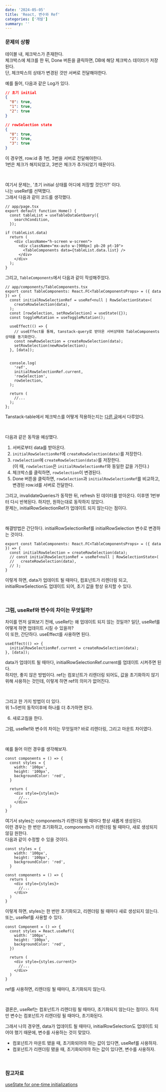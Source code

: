 ```yaml
---
date: '2024-05-05'
title: 'React, 변수와 Ref'
categories: ['개발']
summary: ''
---
```


### 문제의 상황

테이블 내, 체크박스가 존재한다.  
체크박스에 체크를 한 뒤, Done 버튼을 클릭하면, DB에 해당 체크박스 데이터가 저장된다.  
단, 체크박스의 상태가 변경된 것만 서버로 전달해야한다.

예를 들어, 다음과 같은 Log가 있다.

```JSON
// 초기 initial
{
  "0": true,
  "1": true,
  "2": true
}

// rowSelection state
{
  "0": true,
  "2": true,
  "3": true
}
```

이 경우엔, row.id 중 1번, 3번을 서버로 전달해야한다.  
1번은 체크가 해지되었고, 3번은 체크가 추가되었기 때문이다.

<br/>

여기서 문제는, '초기 initial 상태를 어디에 저장할 것인가?' 이다.  
나는 useRef를 선택했다.  
그래서 다음과 같이 코드를 생각했다.

```TSX
// app/page.tsx
export default function Home() {
  const tableList = useTableDataGetQuery({
    searchCondition,
  });

if (tableList.data)
  return (
    <div className="h-screen w-screen">
      <div className="mx-auto w-[900px] pb-20 pt-10">
        <TableComponents data={tableList.data.list} />
      </div>
    </div>
  );
}
```

그리고, `TableComponents`에서 다음과 같이 작성해주었다.

```TSX
// app/components/TableComponents.tsx
export const TableComponents: React.FC<TableComponentsProps> = ({ data }) => {
  const initialRowSelectionRef = useRef<null | RowSelectionState>(
    createRowSelection(data),
  );
  const [rowSelection, setRowSelection] = useState({});
  const toggleMutation = useToggleMutation();

  useEffect(() => {
    // useEffect를 통해, tanstack-query로 받아온 서버상태와 TableComponents 상태를 동기화한다.
    const newRowSelection = createRowSelection(data);
    setRowSelection(newRowSelection);
  }, [data]);


  console.log(
    'ref',
    initialRowSelectionRef.current,
    'rowSelection',
    rowSelection,
  );

  return (
    //...
  );
};
```

Tanstack-table에서 체크박스를 어떻게 적용하는지는 [다른 글](https://geuni620.github.io/blog/2023/12/2/tanstack-table/#2-%EC%A0%84%EC%B2%B4-%ED%85%8C%EC%9D%B4%EB%B8%94-row-%EB%8B%A8%EC%9C%84-%EC%B2%B4%ED%81%AC%EB%B0%95%EC%8A%A4)에서 다루었다.

<br/>

다음과 같은 동작을 예상했다.

1. 서버로부터 data를 받아온다.
2. `initialRowSelectionRef`에 `createRowSelection(data)`를 저장한다.
3. `rowSelection`에 `createRowSelection(data)`를 저장한다.  
   (이 때, `rowSelection`은 `initialRowSelectionRef`와 동일한 값을 가진다.)
4. 체크박스를 클릭하면, `rowSelection`이 변경된다.
5. Done 버튼을 클릭하면, `rowSelection`과 `initialRowSelectionRef`를 비교하고, 변경된 row.id를 서버로 전달한다.

그리고, invalidateQueries가 동작한 뒤, refresh 된 데이터를 받아온다. 이후엔 1번부터 다시 반복된다.
하지만, 원하는대로 동작하지 않았다.  
문제는, initialRowSelectionRef가 업데이트 되지 않는다는 점이다.

<br/>

해결방법은 간단하다. initialRowSelectionRef를 initialRowSelection 변수로 변경하는 것이다.

```TSX
export const TableComponents: React.FC<TableComponentsProps> = ({ data }) => {
  const initialRowSelection = createRowSelection(data);
  // const initialRowSelectionRef = useRef<null | RowSelectionState>(
  //   createRowSelection(data),
  // );
}
```

이렇게 하면, data가 업데이트 될 때마다, 컴포넌트가 리렌더링 되고, initialRowSelection도 업데이트 되어, 초기 값을 항상 유지할 수 있다.

<br/>

### 그럼, useRef와 변수의 차이는 무엇일까?

차이를 먼저 살펴보기 전에, useRef는 왜 업데이트 되지 않는 것일까?
일단, useRef를 어떻게 하면 업데이트 시킬 수 있을까?  
이 또한, 간단하다. useEffect를 사용하면 된다.

```TSX
useEffect(() => {
  initialRowSelectionRef.current = createRowSelection(data);
}, [data]);
```

data가 업데이트 될 때마다, initialRowSelectionRef.current를 업데이트 시켜주면 된다.  
하지만, 좋지 않은 방법이다. ref는 컴포넌트가 리렌더링 되어도, 값을 초기화하지 않기 위해 사용하는 것인데, 이렇게 하면 ref의 의미가 없어진다.

<br/>

그리고 한 가지 방법이 더 있다.  
위 1~5번의 동작이후에 하나를 더 추가하면 된다.

6. 새로고침을 한다.

그럼, useRef와 변수의 차이는 무엇일까?
바로 리렌더링, 그리고 마운트 차이였다.

<br/>

예를 들어 이런 경우를 생각해보자.

```TSX
const components = () => {
  const styles = {
    width: '100px',
    height: '100px',
    backgroundColor: 'red',
  }

  return (
    <div style={styles}>
      //...
    </div>
  )
}
```

여기서 styles는 components가 리렌더링 될 때마다 항상 새롭게 생성된다.  
이런 경우는 한 번만 초기화하고, components가 리렌더링 될 때마다, 새로 생성되지 않길 원한다.  
다음과 같이 수정할 수 있을 것이다.

```TSX
const styles = {
    width: '100px',
    height: '100px',
    backgroundColor: 'red',
  }

const components = () => {
  return (
    <div style={styles}>
      //...
    </div>
  )
}
```

이렇게 하면, styles는 한 번만 초기화되고, 리렌더링 될 때마다 새로 생성되지 않는다.  
또는, useRef를 사용할 수 있다.

```TSX
const Component = () => {
  const styles = React.useRef({
    width: '100px',
    height: '100px',
    backgroundColor: 'red',
  })

  return (
    <div style={styles.current}>
      //...
    </div>
  )
}
```

ref를 사용하면, 리렌더링 될 때마다, 초기화되지 않는다.

<br/>

결론은, useRef는 컴포넌트가 리렌더링 될 때마다, 초기화되지 않는다는 점이다.
하지만 변수는 컴포넌트가 리렌더링 될 때마다, 초기화된다.

그래서 나의 경우엔, data가 업데이트 될 때마다, initialRowSelection도 업데이트 되어야 했기 때문에, 변수를 사용하는 것이 맞았다.

- 컴포넌트가 마운트 됐을 때, 초기화되어야 하는 값이 있다면, useRef를 사용하자.
- 컴포넌트가 리렌더링 됐을 때, 초기화되어야 하는 값이 있다면, 변수를 사용하자.

<br/>

### 참고자료

[useState for one-time initializations](https://tkdodo.eu/blog/use-state-for-one-time-initializations)
